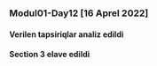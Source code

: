 ### Modul01-Day12 [16 Aprel 2022]

#### Verilen tapsiriqlar analiz edildi

#### Section 3 elave edildi